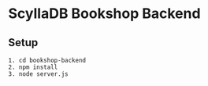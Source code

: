 # ScyllaDB Bookshop Backend

## Setup

```
1. cd bookshop-backend
2. npm install
3. node server.js
```
